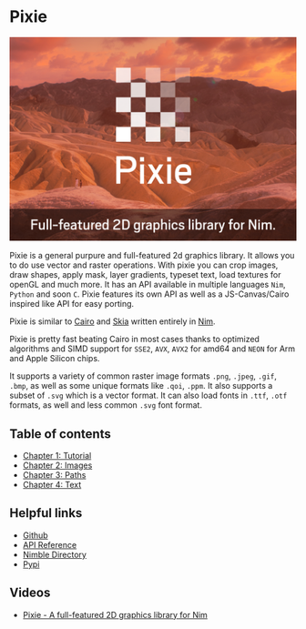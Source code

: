 
# Pixie

![intro](images/intro1.png)

Pixie is a general purpure and full-featured 2d graphics library.
It allows you to do use vector and raster operations.
With pixie you can crop images, draw shapes, apply mask, layer gradients, typeset text, load textures for openGL and much more.
It has an API available in multiple languages `Nim`, `Python` and soon `C`.
Pixie features its own API as well as a JS-Canvas/Cairo inspired like API for easy porting.

Pixie is similar to [Cairo](https://www.cairographics.org/) and [Skia](https://skia.org) written entirely in [Nim](https://nim-lang.org/).

Pixie is pretty fast beating Cairo in most cases thanks to optimized algorithms and SIMD support for `SSE2`, `AVX`, `AVX2` for amd64 and `NEON` for Arm and Apple Silicon chips.

It supports a variety of common raster image formats `.png`, `.jpeg`, `.gif`, `.bmp`, as well as some unique formats like `.qoi`, `.ppm`. It also supports a subset of `.svg` which is a vector format.
It can also load fonts in `.ttf`, `.otf` formats, as well and less common `.svg` font format.

## Table of contents

* [Chapter 1: Tutorial](tutorial.md)
* [Chapter 2: Images](images.md)
* [Chapter 3: Paths](paths.md)
* [Chapter 4: Text](text.md)

## Helpful links

* [Github](https://github.com/treeform/pixie)
* [API Reference](https://nimdocs.com/treeform/pixie/pixie.html)
* [Nimble Directory](https://nimble.directory/pkg/pixie)
* [Pypi](https://pypi.org/project/pixie-python)

## Videos

* [Pixie - A full-featured 2D graphics library for Nim](https://www.youtube.com/watch?v=8acDfUIwLnk)
